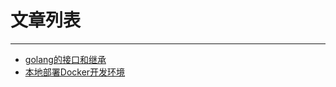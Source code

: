 # 文章列表

***

*   [golang的接口和继承](./docs/go_inheritance.html)
*   [本地部署Docker开发环境](./docs/develop_docker_deploy.html)